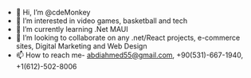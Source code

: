- 👋 Hi, I’m @cdeMonkey
- 👀 I’m interested in video games, basketball and tech
- 🌱 I’m currently learning .Net MAUI 
- 💞️ I’m looking to collaborate on any .net/React projects, e-commerce sites, Digital Marketing and Web Design
- 📫 How to reach me- abdiahmed55@gmail.com, +90(531)-667-1940, +1(612)-502-8006


